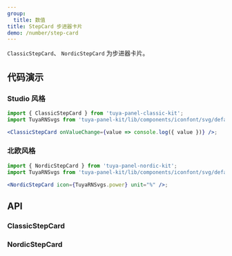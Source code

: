 ```yaml
---
group:
  title: 数值
title: StepCard 步进器卡片
demo: /number/step-card
---
```


<Desc>

`ClassicStepCard`、 `NordicStepCard` 为步进器卡片。

</Desc>

## 代码演示

### Studio 风格

```jsx
import { ClassicStepCard } from 'tuya-panel-classic-kit';
import TuyaRNSvgs from 'tuya-panel-kit/lib/components/iconfont/svg/defaultSvg';

<ClassicStepCard onValueChange={value => console.log({ value })} />;
```

### 北欧风格

```jsx
import { NordicStepCard } from 'tuya-panel-nordic-kit';
import TuyaRNSvgs from 'tuya-panel-kit/lib/components/iconfont/svg/defaultSvg';

<NordicStepCard icon={TuyaRNSvgs.power} unit="%" />;
```

## API

### ClassicStepCard

<API src="../../../node_modules/tuya-panel-style-step-card/lib/index.d.ts" exports='["ClassicStepCard"]'></API>

### NordicStepCard

<API src="../../../node_modules/tuya-panel-style-step-card/lib/index.d.ts" exports='["NordicStepCard"]'></API>
